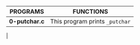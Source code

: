 |**PROGRAMS**		|**FUNCTIONS**						|
|-----------------------|-------------------------------------------------------|
|**0-putchar.c**	|This program prints ```_putchar```			|
|
